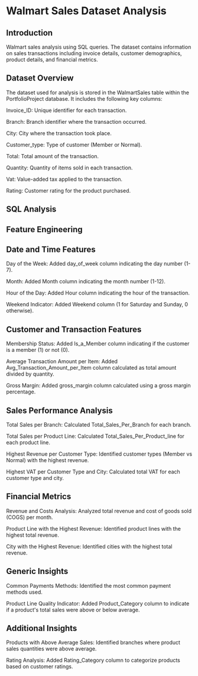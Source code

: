 # Walmart Sales Dataset Analysis

## Introduction
Walmart sales analysis using SQL queries. 
The dataset contains information on sales transactions including invoice details, customer demographics, product details, and financial metrics.

## Dataset Overview
The dataset used for analysis is stored in the WalmartSales table within the PortfolioProject database. It includes the following key columns:

Invoice_ID: Unique identifier for each transaction.

Branch: Branch identifier where the transaction occurred.

City: City where the transaction took place.

Customer_type: Type of customer (Member or Normal).

Total: Total amount of the transaction.

Quantity: Quantity of items sold in each transaction.

Vat: Value-added tax applied to the transaction.

Rating: Customer rating for the product purchased.

## SQL Analysis
## Feature Engineering
## Date and Time Features
Day of the Week: Added day_of_week column indicating the day number (1-7).

Month: Added Month column indicating the month number (1-12).

Hour of the Day: Added Hour column indicating the hour of the transaction.

Weekend Indicator: Added Weekend column (1 for Saturday and Sunday, 0 otherwise).

## Customer and Transaction Features
Membership Status: Added Is_a_Member column indicating if the customer is a member (1) or not (0).

Average Transaction Amount per Item: Added Avg_Transaction_Amount_per_Item column calculated as total amount divided by quantity.

Gross Margin: Added gross_margin column calculated using a gross margin percentage.

## Sales Performance Analysis
Total Sales per Branch: Calculated Total_Sales_Per_Branch for each branch.

Total Sales per Product Line: Calculated Total_Sales_Per_Product_line for each product line.

Highest Revenue per Customer Type: Identified customer types (Member vs Normal) with the highest revenue.

Highest VAT per Customer Type and City: Calculated total VAT for each customer type and city.

## Financial Metrics
Revenue and Costs Analysis: Analyzed total revenue and cost of goods sold (COGS) per month.

Product Line with the Highest Revenue: Identified product lines with the highest total revenue.

City with the Highest Revenue: Identified cities with the highest total revenue.

## Generic Insights
Common Payments Methods: Identified the most common payment methods used.

Product Line Quality Indicator: Added Product_Category column to indicate if a product's total sales were above or below average.

## Additional Insights
Products with Above Average Sales: Identified branches where product sales quantities were above average.

Rating Analysis: Added Rating_Category column to categorize products based on customer ratings.
